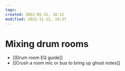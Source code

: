 ```yaml
---
tags: 
created: 2022-05-31, 18:12
modified: 2022-11-12, 19:37
---
```


# Mixing drum rooms
- [[Drum room EQ guide]]
- [[Crush a room mic or bus to bring up ghost notes]]